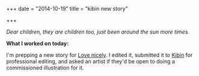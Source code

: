 +++
date = "2014-10-19"
title = "kibin new story"

+++

*Dear children, they are children too, just been around the sun more times.*

**What I worked on today:**

I'm prepping a new story for <a href="http://lovenicely.com">Love nicely</a>. I edited it, submitted it to <a href="https://www.kibin.com/">Kibin</a> for professional editing, and asked an artist if they'd be open to doing a commissioned illustration for it.